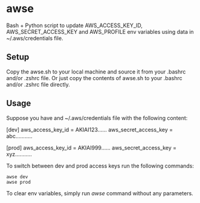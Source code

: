 # awse
Bash + Python script to update AWS_ACCESS_KEY_ID, AWS_SECRET_ACCESS_KEY and AWS_PROFILE env variables using data in ~/.aws/credentials file.

## Setup

Copy the awse.sh to your local machine and source it from your .bashrc and/or .zshrc file.
Or just copy the contents of awse.sh to your .bashrc and/or .zshrc file directly.

## Usage

Suppose you have and ~/.aws/credentials file with the following content:

[dev]
aws_access_key_id = AKIAI123......
aws_secret_access_key = abc...........

[prod]
aws_access_key_id = AKIAI999......
aws_secret_access_key = xyz...........

To switch between dev and prod access keys run the following commands:

```
awse dev
awse prod
```

To clear env variables, simply run _awse_ command without any parameters.
